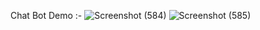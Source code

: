Chat Bot Demo :-
![Screenshot (584)](https://github.com/user-attachments/assets/0719a52f-373b-4daa-9444-c12ca85feee4)
![Screenshot (585)](https://github.com/user-attachments/assets/ac48bb37-750b-4208-8887-92ad11af9286)
